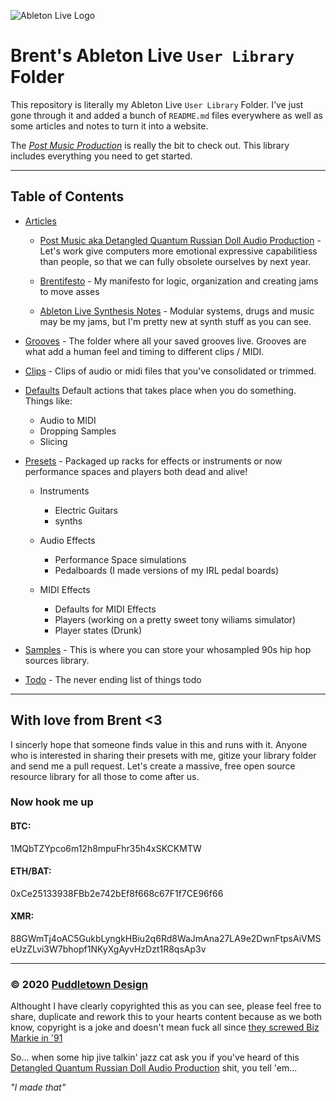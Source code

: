 ![Ableton Live Logo](https://www.dropbox.com/s/2fvt7tl4l7theso/AbletonLiveLogo.png?raw=1)

# Brent's Ableton Live `User Library` Folder

This repository is literally my Ableton Live `User Library` Folder. I've just gone through it and added a bunch of `README.md` files everywhere as well as some articles and notes to turn it into a website.

The _[Post Music Production](Articles/Post%20Music/README.md)_ is really the bit to check out. This library includes everything you need to get started.

* * *

## Table of Contents

-   [Articles](Articles/README.md)

    -   [Post Music aka Detangled Quantum Russian Doll Audio Production](Articles/Post%20Music/README.md) - Let's work give computers more emotional expressive capabilitiess than people, so that we can fully obsolete ourselves by next year.

    -   [Brentifesto](Articles/Brentifesto/README.md) - My manifesto for logic, organization and creating jams to move asses

    -   [Ableton Live Synthesis Notes](Articles/Ableton%20Live%20Synthesis%20Notes/README.md) - Modular systems, drugs and music may be my jams, but I'm pretty new at synth stuff as you can see.

-   [Grooves](Grooves/README.md) - The folder where all your saved grooves live. Grooves are what add a human feel and timing to different clips / MIDI.

-   [Clips](Clips/README.md) - Clips of audio or midi files that you've consolidated or trimmed.

-   [Defaults](Defaults/README.md) Default actions that takes place when you do something. Things like:

    -   Audio to MIDI
    -   Dropping Samples
    -   Slicing

-   [Presets](Presets/README.md) - Packaged up racks for effects or instruments or now performance spaces and players both dead and alive!

    -   Instruments

        -   Electric Guitars
        -   synths

    -   Audio Effects

        -   Performance Space simulations
        -   Pedalboards (I made versions of my IRL pedal boards)

    -   MIDI Effects
        -   Defaults for MIDI Effects
        -   Players (working on a pretty sweet tony wiliams simulator)
        -   Player states (Drunk)

-   [Samples](Samples/README.md) - This is where you can store your whosampled 90s hip hop sources library.
-   [Todo](TODO.todo) - The never ending list of things todo

* * *

## With love from Brent &lt;3

I sincerly hope that someone finds value in this and runs with it. Anyone who is interested in sharing their presets with me, gitize your library folder and send me a pull request. Let's create a massive, free open source resource library for all those to come after us.

### Now hook me up

#### BTC:

1MQbTZYpco6m12h8mpuFhr35h4xSKCKMTW

#### ETH/BAT:

0xCe25133938FBb2e742bEf8f668c67F1f7CE96f66

#### XMR:

88GWmTj4oAC5GukbLyngkHBiu2q6Rd8WaJmAna27LA9e2DwnFtpsAiVMSeUzZLvi3W7bhopf1NKyXgAyvHzDzt1R8qsAp3v

* * *

### © 2020 [Puddletown Design](https://github.com/PuddletownDesign/)

Althought I have clearly copyrighted this as you can see, please feel free to share, duplicate and rework this to your hearts content because as we both know, copyright is a joke and doesn't mean fuck all since [they screwed Biz Markie in '91](https://en.m.wikipedia.org/wiki/Biz_Markie#1990s)

So... when some hip jive talkin' jazz cat ask you if you've heard of this [Detangled Quantum Russian Doll Audio Production](https://github.com/PuddletownDesign/blob/master/User%20Library/blob/master/Articles/Post%20Music/README.md) shit, you tell 'em...

_"I made that"_

